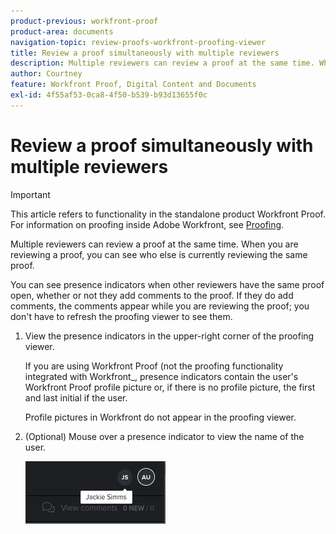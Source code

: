 ```yaml
---
product-previous: workfront-proof
product-area: documents
navigation-topic: review-proofs-workfront-proofing-viewer
title: Review a proof simultaneously with multiple reviewers
description: Multiple reviewers can review a proof at the same time. When you are reviewing a proof, you can see who else is currently reviewing the same proof.
author: Courtney
feature: Workfront Proof, Digital Content and Documents
exl-id: 4f55af53-0ca8-4f50-b539-b93d13655f0c
---
```

# Review a proof simultaneously with multiple reviewers

>[!IMPORTANT]
>
>This article refers to functionality in the standalone product Workfront Proof. For information on proofing inside Adobe Workfront, see [Proofing](../../../review-and-approve-work/proofing/proofing.md).

Multiple reviewers can review a proof at the same time.&nbsp;When you are reviewing a proof, you can see who else is currently reviewing the same proof.&nbsp;

You can see presence indicators when other reviewers have the same proof open, whether or not they add comments to the proof. If they do add comments, the comments appear while you are reviewing the proof; you don't have to refresh the proofing viewer to see them.

1. View the presence indicators in the upper-right corner of the proofing viewer.

   If you are using Workfront Proof (not the proofing functionality integrated with Workfront_, presence indicators contain the user's Workfront Proof profile picture or, if there is no profile picture, the first and last initial if the user.

   Profile pictures in Workfront do not appear in the proofing viewer.

1. (Optional) Mouse over a presence indicator to view the name of the user.

   ![](assets/proof-presence.png)
